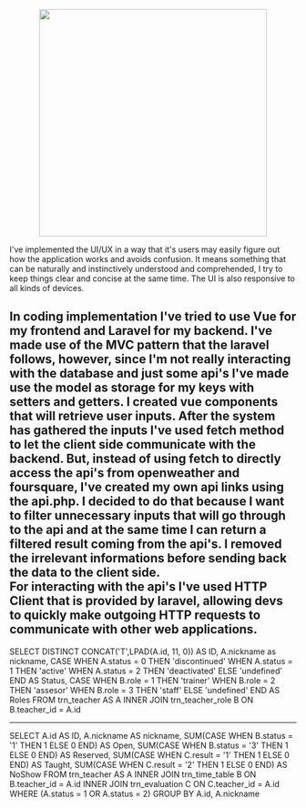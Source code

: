 <p align="center"><a href="https://laravel.com" target="_blank"><img src="https://raw.githubusercontent.com/laravel/art/master/logo-lockup/5%20SVG/2%20CMYK/1%20Full%20Color/laravel-logolockup-cmyk-red.svg" width="400"></a></p>

I've implemented the UI/UX in a way that it's users may easily figure out how the application works and avoids confusion.
It means something that can be naturally and instinctively understood and comprehended, I try to keep things clear and concise at the same time.
The UI is also responsive to all kinds of devices.

In coding implementation I've tried to use Vue for my frontend and Laravel for my backend. I've made use of the MVC pattern that the laravel follows,
however, since I'm not really interacting with the database and just some api's I've made use the model as storage for my keys with setters and getters.
I created vue components that will retrieve user inputs. After the system has gathered the inputs I've used fetch method to let the client side communicate with the backend. But, instead
of using fetch to directly access the api's from openweather and foursquare, I've created my own api links using the api.php. I decided to do that because I want to filter unnecessary inputs that will go through
to the api and at the same time I can return a filtered result coming from the api's. I removed the irrelevant informations before sending back the data to the client side.   
For interacting with the api's I've used HTTP Client that is provided by laravel, allowing devs to quickly make outgoing HTTP requests to communicate with other web applications. 
-----------------------------------------------------------------------------------------------------------------------------

SELECT DISTINCT
CONCAT('T',LPAD(A.id, 11, 0)) AS ID,
A.nickname as nickname,
CASE
    WHEN A.status = 0 THEN 'discontinued'
    WHEN A.status = 1 THEN 'active'
    WHEN A.status = 2 THEN 'deactivated'
    ELSE 'undefined'
END AS Status,
CASE
    WHEN B.role = 1 THEN 'trainer'
    WHEN B.role = 2 THEN 'assesor'
    WHEN B.role = 3 THEN 'staff'
    ELSE 'undefined'
END AS Roles
FROM trn_teacher AS A
INNER JOIN trn_teacher_role B ON B.teacher_id = A.id

----------------------------------------------------------------


SELECT A.id AS ID, A.nickname AS nickname,
SUM(CASE 
         WHEN B.status = '1' THEN 1
             ELSE 0
           END) AS Open,
SUM(CASE 
         WHEN B.status = '3' THEN 1
             ELSE 0
           END) AS Reserved,
SUM(CASE 
         WHEN C.result = '1' THEN 1
             ELSE 0
           END) AS Taught,
SUM(CASE 
         WHEN C.result = '2' THEN 1
             ELSE 0
           END) AS NoShow
FROM trn_teacher AS A
INNER JOIN trn_time_table B ON B.teacher_id = A.id
INNER JOIN trn_evaluation C ON C.teacher_id = A.id
WHERE (A.status = 1 OR A.status = 2)
GROUP BY A.id, A.nickname
